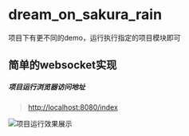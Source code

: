 # dream_on_sakura_rain
项目下有更不同的demo，运行执行指定的项目模块即可





## 简单的websocket实现

#####  项目运行浏览器访问地址
> [http://localhost:8080/index](http://127.0.0.1:8080/index)


![项目运行效果展示](https://github.com/licunzhi/dream_on_sakura_rain/blob/master/web_socket_demo/images/result.png)
